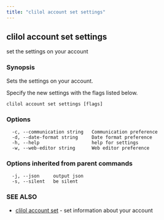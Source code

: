 ```yaml
---
title: "clilol account set settings"
---
```

## clilol account set settings

set the settings on your account

### Synopsis

Sets the settings on your account.

Specify the new settings with the flags listed below.

```
clilol account set settings [flags]
```

### Options

```
  -c, --communication string   Communication preference
  -d, --date-format string     Date format preference
  -h, --help                   help for settings
  -w, --web-editor string      Web editor preference
```

### Options inherited from parent commands

```
  -j, --json     output json
  -s, --silent   be silent
```

### SEE ALSO

* [clilol account set](clilol_account_set.md)	 - set information about your account

